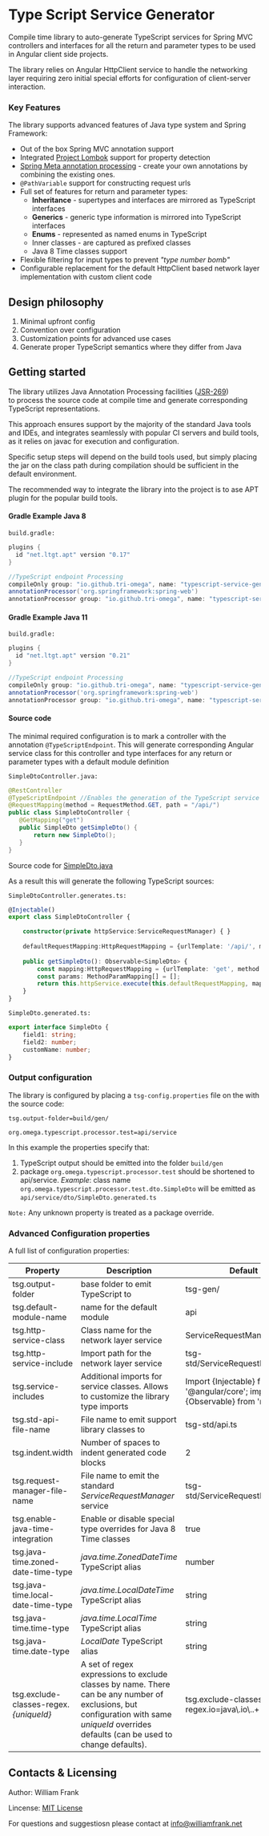 # Type Script Service Generator
  
Compile time library to auto-generate TypeScript services for Spring MVC controllers and interfaces for all the return and parameter types
to be used in Angular client side projects.

The library relies on Angular HttpClient service to handle the networking layer requiring zero initial special efforts for configuration of 
client-server interaction.

### Key Features

The library supports advanced features of Java type system and Spring Framework:
* Out of the box Spring MVC annotation support
* Integrated [Project Lombok](https://projectlombok.org/) support for property detection
* [Spring Meta annotation processing](https://github.com/spring-projects/spring-framework/wiki/Spring-Annotation-Programming-Model) 
        - create your own annotations by combining the existing ones.
* ```@PathVariable``` support for constructing request urls
* Full set of features for return and parameter types:
  * **Inheritance** - supertypes and interfaces are mirrored as TypeScript interfaces 
  * **Generics** - generic type information is mirrored into TypeScript interfaces
  * **Enums** - represented as named enums in TypeScript
  * Inner classes - are captured as prefixed classes
  * Java 8 Time classes support
* Flexible filtering for input types to prevent _"type number bomb"_
* Configurable replacement for the default HttpClient based network layer implementation with custom client code 

## Design philosophy

1. Minimal upfront config
2. Convention over configuration
3. Customization points for advanced use cases
4. Generate proper TypeScript semantics where they differ from Java  

## Getting started

The library utilizes Java Annotation Processing facilities ([JSR-269](https://www.jcp.org/en/jsr/detail?id=269))  
to process the source code at compile time and generate corresponding TypeScript representations.

This approach ensures support by the majority of the standard Java tools and IDEs, and integrates seamlessly with popular
CI servers and build tools, as it relies on javac for execution and configuration.

Specific setup steps will depend on the build tools used, but simply placing the jar on the class path during compilation
should be sufficient in the default environment.

The recommended way to integrate the library into the project is to ase APT plugin for the popular build tools.

#### Gradle Example Java 8

````build.gradle:````
```groovy
plugins {
  id "net.ltgt.apt" version "0.17"
}

//TypeScript endpoint Processing
compileOnly group: "io.github.tri-omega", name: "typescript-service-generator", version: "0.1.6"
annotationProcessor('org.springframework:spring-web')
annotationProcessor group: "io.github.tri-omega", name: "typescript-service-generator", version: "0.1.6"
```
#### Gradle Example Java 11

````build.gradle:````
```groovy
plugins {
  id "net.ltgt.apt" version "0.21"
}

//TypeScript endpoint Processing
compileOnly group: "io.github.tri-omega", name: "typescript-service-generator", version: "0.2.3"
annotationProcessor('org.springframework:spring-web')
annotationProcessor group: "io.github.tri-omega", name: "typescript-service-generator", version: "0.2.3"
```


#### Source code 

The minimal required configuration is to mark a controller with the annotation ```@TypeScriptEndpoint```. This will generate
corresponding Angular service class for this controller and type interfaces for any return or parameter types with a default module definition 
   

```SimpleDtoController.java:```
```java
@RestController
@TypeScriptEndpoint //Enables the generation of the TypeScript service for this controller
@RequestMapping(method = RequestMethod.GET, path = "/api/")
public class SimpleDtoController {
   @GetMapping("get")
   public SimpleDto getSimpleDto() {
       return new SimpleDto();
   }
}
```

Source code for [SimpleDto.java](https://github.com/william-frank/typescript-service-generator/blob/master/src/test/resources/org/omega/typescript/processor/test/dto/SimpleDto.java)

As a result this will generate the following TypeScript sources:

```SimpleDtoController.generates.ts:```
```typescript
@Injectable()
export class SimpleDtoController {

    constructor(private httpService:ServiceRequestManager) { }
    
    defaultRequestMapping:HttpRequestMapping = {urlTemplate: '/api/', method: RequestMethod.GET};
    
    public getSimpleDto(): Observable<SimpleDto> {
        const mapping:HttpRequestMapping = {urlTemplate: 'get', method: RequestMethod.GET};
        const params: MethodParamMapping[] = [];
        return this.httpService.execute(this.defaultRequestMapping, mapping, params);
    }
}
```

```SimpleDto.generated.ts:```
```typescript
export interface SimpleDto {
	field1: string;
	field2: number;
	customName: number;
}
```

### Output configuration

The library is configured by placing a ```tsg-config.properties``` file on the with the source code:
```properties 
tsg.output-folder=build/gen/

org.omega.typescript.processor.test=api/service
```

In this example the properties specify that:
1. TypeScript output should be emitted into the folder ```build/gen``` 
2. package ```org.omega.typescript.processor.test``` should be shortened to api/service. _Example_: class name
    ```org.omega.typescript.processor.test.dto.SimpleDto``` will be emitted as ```api/service/dto/SimpleDto.generated.ts```
 
```Note:``` Any unknown property is treated as a package override. 
    
 ### Advanced Configuration properties
 
 A full list of configuration properties:
 
| Property      | Description           | Default   |
| --------------|-----------------------|-----------|
| tsg.output-folder | base folder to emit TypeScript to | tsg-gen/ | 
| tsg.default-module-name | name for the default module | api |
| tsg.http-service-class | Class name for the network layer service | ServiceRequestManager |
| tsg.http-service-include | Import path for the network layer service | tsg-std/ServiceRequestManager |
| tsg.service-includes | Additional imports for service classes. Allows to customize the library type imports | Import {Injectable} from '@angular/core'; import {Observable} from 'rxjs'; |
| tsg.std-api-file-name | File name to emit support library classes to | tsg-std/api.ts |
| tsg.indent.width | Number of spaces to indent generated code blocks | 2 |
| tsg.request-manager-file-name | File name to emit the standard _ServiceRequestManager_ service | tsg-std/ServiceRequestManager.ts |
| tsg.enable-java-time-integration | Enable or disable special type overrides for Java 8 Time classes | true |
| tsg.java-time.zoned-date-time-type | _java.time.ZonedDateTime_ TypeScript alias | number |
| tsg.java-time.local-date-time-type | _java.time.LocalDateTime_ TypeScript alias | string |
| tsg.java-time.time-type | _java.time.LocalTime_ TypeScript alias | string |
| tsg.java-time.date-type | _LocalDate_ TypeScript alias | string |
| tsg.exclude-classes-regex._{uniqueId}_ | A set of regex expressions to exclude classes by name. There can be any number of exclusions, but configuration with same _uniqueId_ overrides defaults (can be used to change defaults). | tsg.exclude-classes-regex.io=java\\.io\\..+ |

## Contacts & Licensing
Author: William Frank

Lincense: [MIT License](https://en.wikipedia.org/wiki/MIT_License)

For questions and suggestiosn please contact at [info@williamfrank.net](mailto:info@williamfrank.net)   
